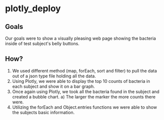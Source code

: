 # plotly_deploy

## Goals

Our goals were to show a visually pleasing web page showing the bacteria inside of test subject's belly buttons.

## How?

1. We used different method (map, forEach, sort and filter) to pull the data out of a json type file holding all the data.
2. Using Plotly, we were able to display the top 10 counts of bacteria in each subject and show it on a bar graph.
3. Once again using Plotly, we took all the bacteria found in the subject and created a bubble chart.
    a) The larger the marker the more counts there were. 
4.  Utilizing the forEach and Object.entries functions we were able to show the subjects basic information.
